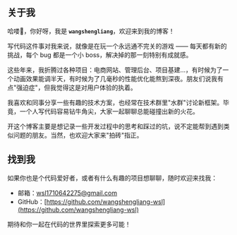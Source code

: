 ## 关于我

哈喽👋，你好呀，我是 **`wangshengliang`**，欢迎来到我的博客！

写代码这件事对我来说，就像是在玩一个永远通不完关的游戏 —— 每天都有新的挑战，每个 bug 都是一个小 boss，解决掉的那一刻特别有成就感。

这些年来，我折腾过各种项目：电商网站、管理后台、项目基建...，有时候为了一个动画效果能调半天，有时候为了几毫秒的性能优化能熬到深夜。朋友们说我有点"强迫症"，但我觉得这是对用户体验的执着。

我喜欢和同事分享一些有趣的技术方案，也经常在技术群里"水群"讨论新框架。毕竟，一个人写代码容易钻牛角尖，大家一起聊聊总能碰撞出新的火花。

开这个博客主要是想记录一些开发过程中的思考和踩过的坑，说不定能帮到遇到类似问题的朋友。当然，也欢迎大家来"拍砖"指正。

## 找到我

如果你也是个代码爱好者，或者有什么有趣的项目想聊聊，随时欢迎来找我：

- 邮箱：wsl1710642275@gmail.com
- GitHub：[https://github.com/wangshengliang-wsl](https://github.com/wangshengliang-wsl)

期待和你一起在代码的世界里探索更多可能！
